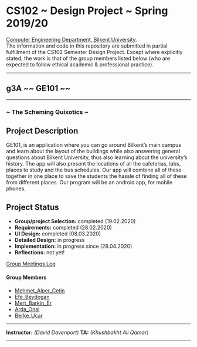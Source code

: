 # CS102 ~ Design Project ~ Spring 2019/20
[Computer Engineering Department, Bilkent University](http://w3.cs.bilkent.edu.tr/en/).  
The information and code in this repository are submitted in partial fulfillment of the CS102 Semester Design Project. Except where explicitly stated, the work is that of the group members listed below (who are expected to follow ethical academic & professional practice).
****
## g3A ~~ GE101 ~~
****
### ~ The Scheming Quixotics ~

## Project Description
GE101, is an application where you can go around Bilkent’s main campus and learn about the layout of the buildings while also answering general questions about Bilkent University, thus also learning about the university’s history. The app will also present the locations of all the cafeterias, labs, places to study and the bus schedules. Our app will combine all of these together in one place to save the students the hassle of finding all of these from different places. Our program will be an android app, for mobile phones.

## Project Status
+ **Group/project Selection:** completed (19.02.2020)
+ **Requirements:** completed (28.02.2020)
+ **UI Design:** completed (08.03.2020)
+ **Detailed Design:** in progress
+ **Implementation:** in progress since (28.04.2020)
+ **Reflections:** not yet!

[Group Meetings Log](group/meetingslog.md)
#### Group Members
- [Mehmet_Alper_Cetin](group/Mehmet_Alper_Cetin_log.md)
- [Efe_Beydogan](group/Efe_Beydogan_log.md)
- [Mert_Barkin_Er](group/Mert_Barkin_Er_log.md)
- [Arda_Onal](group/Arda_Onal_log.md)
- [Berke_Ucar](group/Berke_Ucar_log.md)

****
**Instructor:** _(David Davenport)_   **TA:**  _(Khushbakht Ali Qamar)_
****
